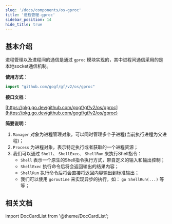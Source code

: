 ```yaml
---
slug: '/docs/components/os-gproc'
title: '进程管理-gproc'
sidebar_position: 14
hide_title: true
---
```



## 基本介绍
进程管理以及进程间的通信是通过 `gproc` 模块实现的，其中进程间通信采用的是本地socket通信机制。

**使用方式**：

```go
import "github.com/gogf/gf/v2/os/gproc"
```

**接口文档**：

[https://pkg.go.dev/github.com/gogf/gf/v2/os/gproc](https://pkg.go.dev/github.com/gogf/gf/v2/os/gproc)

**简要说明：**

1. `Manager` 对象为进程管理对象，可以同时管理多个子进程(当前执行进程为父进程)；
2. `Process` 为进程对象，表示特定执行或者获取的一个进程资源；
3. 我们可以通过 `Shell`、 `ShellExec`、 `ShellRun` 来执行Shell指令：
   - `Shell` 表示一个原生的Shell指令执行方式，带自定义的输入和输出控制；
   - `ShellExec` 执行命令后将会返回输出的结果内容；
   - `ShellRun` 执行命令后将会直接将返回内容输出到标准输出；
   - 我们可以使用 `goroutine` 来实现异步的执行，如： `go ShellRun(...)` 等等；


## 相关文档

import DocCardList from '@theme/DocCardList';

<DocCardList />